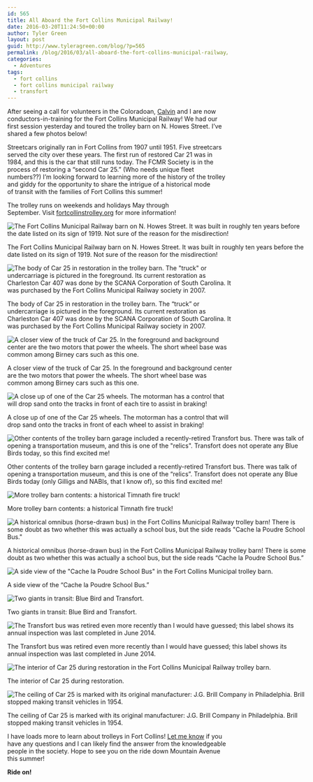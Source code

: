 ```yaml
---
id: 565
title: All Aboard the Fort Collins Municipal Railway!
date: 2016-03-20T11:24:50+00:00
author: Tyler Green
layout: post
guid: http://www.tyleragreen.com/blog/?p=565
permalink: /blog/2016/03/all-aboard-the-fort-collins-municipal-railway/
categories:
  - Adventures
tags:
  - fort collins
  - fort collins municipal railway
  - transfort
---
```

After seeing a call for volunteers in the Coloradoan, <a href="http://www.calvinholic.com/" target="_blank">Calvin</a> and I are now conductors-in-training for the Fort Collins Municipal Railway! We had our first session yesterday and toured the trolley barn on N. Howes Street. I&#8217;ve shared a few photos below!

Streetcars originally ran in Fort Collins from 1907 until 1951. Five streetcars served the city over these years. The first run of restored Car 21 was in 1984, and this is the car that still runs today. The FCMR Society is in the process of restoring a &#8220;second Car 25.&#8221; (Who needs unique fleet numbers??) I&#8217;m looking forward to learning more of the history of the trolley and giddy for the opportunity to share the intrigue of a historical mode of transit with the families of Fort Collins this summer!

The trolley runs on weekends and holidays May through September. Visit <a href="http://www.fortcollinstrolley.org/" target="_blank">fortcollinstrolley.org</a> for more information!

<div style="width: 686px" class="wp-caption aligncenter">
  <img src="http://i1.wp.com/www.tyleragreen.com/blog_files/2016-03-trolley-barn/trolley_barn1.jpg?resize=676%2C507" alt="The Fort Collins Municipal Railway barn on N. Howes Street. It was built in roughly ten years before the date listed on its sign of 1919. Not sure of the reason for the misdirection!" data-recalc-dims="1" />
  
  <p class="wp-caption-text">
    The Fort Collins Municipal Railway barn on N. Howes Street. It was built in roughly ten years before the date listed on its sign of 1919. Not sure of the reason for the misdirection!
  </p>
</div>

<div style="width: 517px" class="wp-caption aligncenter">
  <img src="http://i1.wp.com/www.tyleragreen.com/blog_files/2016-03-trolley-barn/trolley_barn2.jpg?resize=507%2C676" alt="The body of Car 25 in restoration in the trolley barn. The &quot;truck&quot; or undercarriage is pictured in the foreground. Its current restoration as Charleston Car 407 was done by the SCANA Corporation of South Carolina. It was purchased by the Fort Collins Municipal Railway society in 2007." data-recalc-dims="1" />
  
  <p class="wp-caption-text">
    The body of Car 25 in restoration in the trolley barn. The &#8220;truck&#8221; or undercarriage is pictured in the foreground. Its current restoration as Charleston Car 407 was done by the SCANA Corporation of South Carolina. It was purchased by the Fort Collins Municipal Railway society in 2007.
  </p>
</div>

<div style="width: 517px" class="wp-caption aligncenter">
  <img src="http://i2.wp.com/www.tyleragreen.com/blog_files/2016-03-trolley-barn/trolley_barn3.jpg?resize=507%2C676" alt="A closer view of the truck of Car 25. In the foreground and background center are the two motors that power the wheels. The short wheel base was common among Birney cars such as this one." data-recalc-dims="1" />
  
  <p class="wp-caption-text">
    A closer view of the truck of Car 25. In the foreground and background center are the two motors that power the wheels. The short wheel base was common among Birney cars such as this one.
  </p>
</div>

<div style="width: 517px" class="wp-caption aligncenter">
  <img src="http://i2.wp.com/www.tyleragreen.com/blog_files/2016-03-trolley-barn/trolley_barn4.jpg?resize=507%2C676" alt="A close up of one of the Car 25 wheels. The motorman has a control that will drop sand onto the tracks in front of each tire to assist in braking!" data-recalc-dims="1" />
  
  <p class="wp-caption-text">
    A close up of one of the Car 25 wheels. The motorman has a control that will drop sand onto the tracks in front of each wheel to assist in braking!
  </p>
</div>

<div style="width: 682px" class="wp-caption aligncenter">
  <img src="http://i1.wp.com/www.tyleragreen.com/blog_files/2016-03-trolley-barn/trolley_barn5.jpg?resize=672%2C676" alt="Other contents of the trolley barn garage included a recently-retired Transfort bus. There was talk of opening a transportation museum, and this is one of the &quot;relics&quot;. Transfort does not operate any Blue Birds today, so this find excited me!" data-recalc-dims="1" />
  
  <p class="wp-caption-text">
    Other contents of the trolley barn garage included a recently-retired Transfort bus. There was talk of opening a transportation museum, and this is one of the &#8220;relics&#8221;. Transfort does not operate any Blue Birds today (only Gilligs and NABIs, that I know of), so this find excited me!
  </p>
</div>

<div style="width: 686px" class="wp-caption aligncenter">
  <img src="http://i1.wp.com/www.tyleragreen.com/blog_files/2016-03-trolley-barn/trolley_barn6.jpg?resize=676%2C507" alt="More trolley barn contents: a historical Timnath fire truck!" data-recalc-dims="1" />
  
  <p class="wp-caption-text">
    More trolley barn contents: a historical Timnath fire truck!
  </p>
</div>

<div style="width: 686px" class="wp-caption aligncenter">
  <img src="http://i2.wp.com/www.tyleragreen.com/blog_files/2016-03-trolley-barn/trolley_barn7.jpg?resize=676%2C507" alt="A historical omnibus (horse-drawn bus) in the Fort Collins Municipal Railway trolley barn! There is some doubt as two whether this was actually a school bus, but the side reads &quot;Cache la Poudre School Bus.&quot;" data-recalc-dims="1" />
  
  <p class="wp-caption-text">
    A historical omnibus (horse-drawn bus) in the Fort Collins Municipal Railway trolley barn! There is some doubt as two whether this was actually a school bus, but the side reads &#8220;Cache la Poudre School Bus.&#8221;
  </p>
</div>

<div style="width: 686px" class="wp-caption aligncenter">
  <img src="http://i2.wp.com/www.tyleragreen.com/blog_files/2016-03-trolley-barn/trolley_barn8.jpg?resize=676%2C507" alt="A side view of the &quot;Cache la Poudre School Bus&quot; in the Fort Collins Municipal trolley barn." data-recalc-dims="1" />
  
  <p class="wp-caption-text">
    A side view of the &#8220;Cache la Poudre School Bus.&#8221;
  </p>
</div>

<div style="width: 686px" class="wp-caption aligncenter">
  <img src="http://i0.wp.com/www.tyleragreen.com/blog_files/2016-03-trolley-barn/trolley_barn9.jpg?resize=676%2C507" alt="Two giants in transit: Blue Bird and Transfort." data-recalc-dims="1" />
  
  <p class="wp-caption-text">
    Two giants in transit: Blue Bird and Transfort.
  </p>
</div>

<div style="width: 686px" class="wp-caption aligncenter">
  <img src="http://i2.wp.com/www.tyleragreen.com/blog_files/2016-03-trolley-barn/trolley_barn10.jpg?resize=676%2C507" alt="The Transfort bus was retired even more recently than I would have guessed; this label shows its annual inspection was last completed in June 2014." data-recalc-dims="1" />
  
  <p class="wp-caption-text">
    The Transfort bus was retired even more recently than I would have guessed; this label shows its annual inspection was last completed in June 2014.
  </p>
</div>

<div style="width: 686px" class="wp-caption aligncenter">
  <img src="http://i2.wp.com/www.tyleragreen.com/blog_files/2016-03-trolley-barn/trolley_barn11.jpg?resize=676%2C507" alt="The interior of Car 25 during restoration in the Fort Collins Municipal Railway trolley barn." data-recalc-dims="1" />
  
  <p class="wp-caption-text">
    The interior of Car 25 during restoration.
  </p>
</div>

<div style="width: 686px" class="wp-caption aligncenter">
  <img src="http://i2.wp.com/www.tyleragreen.com/blog_files/2016-03-trolley-barn/trolley_barn12.jpg?resize=676%2C507" alt="The ceiling of Car 25 is marked with its original manufacturer: J.G. Brill Company in Philadelphia. Brill stopped making transit vehicles in 1954." data-recalc-dims="1" />
  
  <p class="wp-caption-text">
    The ceiling of Car 25 is marked with its original manufacturer: J.G. Brill Company in Philadelphia. Brill stopped making transit vehicles in 1954.
  </p>
</div>

I have loads more to learn about trolleys in Fort Collins! <a href="/#connect" target="_blank">Let me know</a> if you have any questions and I can likely find the answer from the knowledgeable people in the society. Hope to see you on the ride down Mountain Avenue this summer!

**Ride on!**

